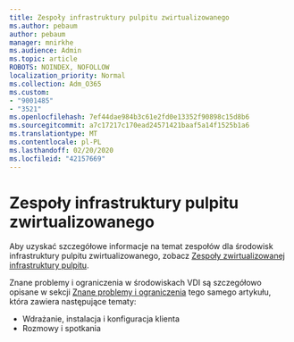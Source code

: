 ```yaml
---
title: Zespoły infrastruktury pulpitu zwirtualizowanego
ms.author: pebaum
author: pebaum
manager: mnirkhe
ms.audience: Admin
ms.topic: article
ROBOTS: NOINDEX, NOFOLLOW
localization_priority: Normal
ms.collection: Adm_O365
ms.custom:
- "9001485"
- "3521"
ms.openlocfilehash: 7ef44dae984b3c61e2fd0e13352f90898c15d8b6
ms.sourcegitcommit: a7c17217c170ead24571421baaf5a14f1525b1a6
ms.translationtype: MT
ms.contentlocale: pl-PL
ms.lasthandoff: 02/20/2020
ms.locfileid: "42157669"
---
```

# <a name="teams-for-virtualized-desktop-infrastructure"></a>Zespoły infrastruktury pulpitu zwirtualizowanego

Aby uzyskać szczegółowe informacje na temat zespołów dla środowisk infrastruktury pulpitu zwirtualizowanego, zobacz [Zespoły zwirtualizowanej infrastruktury pulpitu](https://docs.microsoft.com/en-us/microsoftteams/teams-for-vdi).

Znane problemy i ograniczenia w środowiskach VDI są szczegółowo opisane w sekcji [Znane problemy i ograniczenia](https://docs.microsoft.com/en-us/microsoftteams/teams-for-vdi#known-issues-and-limitations) tego samego artykułu, która zawiera następujące tematy:
 - Wdrażanie, instalacja i konfiguracja klienta
 - Rozmowy i spotkania